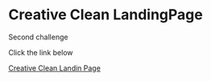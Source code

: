 # Creative Clean LandingPage

Second challenge

Click the link below

[Creative Clean Landin Page](https://creativeclean-diego.netlify.app/)
